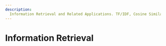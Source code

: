 ```yaml
---
description:
  Information Retrieval and Related Applications. TF/IDF, Cosine Similarity.
---
```


# Information Retrieval
